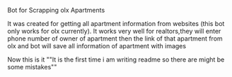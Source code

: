 Bot for Scrapping olx Apartments

It was created for getting all apartment information from websites (this bot only works for olx currently).
It works very well for realtors,they will enter phone number of owner of apartment then the link of that apartment from
olx and bot will save all information of apartment with images

Now this is it 
""It is the first time i am writing readme so there are might be some mistakes""
